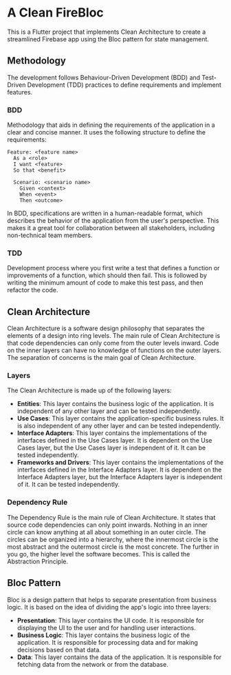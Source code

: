 # A Clean FireBloc

This is a Flutter project that implements Clean Architecture to create a streamlined Firebase app using the Bloc pattern for state management.

## Methodology
The development follows Behaviour-Driven Development (BDD) and Test-Driven Development (TDD) practices to define requirements and implement features.

### BDD
Methodology that aids in defining the requirements of the application in a clear and concise manner. It uses the following structure to define the requirements:

```gherkin
Feature: <feature name>
  As a <role>
  I want <feature>
  So that <benefit>

  Scenario: <scenario name>
    Given <context>
    When <event>
    Then <outcome>
```

In BDD, specifications are written in a human-readable format, which describes the behavior of the application from the user's perspective. This makes it a great tool for collaboration between all stakeholders, including non-technical team members.

### TDD
Development process where you first write a test that defines a function or improvements of a function, which should then fail. This is followed by writing the minimum amount of code to make this test pass, and then refactor the code.

## Clean Architecture
Clean Architecture is a software design philosophy that separates the elements of a design into ring levels. The main rule of Clean Architecture is that code dependencies can only come from the outer levels inward. Code on the inner layers can have no knowledge of functions on the outer layers. The separation of concerns is the main goal of Clean Architecture.

### Layers
The Clean Architecture is made up of the following layers:

- **Entities**: This layer contains the business logic of the application. It is independent of any other layer and can be tested independently.
- **Use Cases**: This layer contains the application-specific business rules. It is also independent of any other layer and can be tested independently.
- **Interface Adapters**: This layer contains the implementations of the interfaces defined in the Use Cases layer. It is dependent on the Use Cases layer, but the Use Cases layer is independent of it. It can be tested independently.
- **Frameworks and Drivers**: This layer contains the implementations of the interfaces defined in the Interface Adapters layer. It is dependent on the Interface Adapters layer, but the Interface Adapters layer is independent of it. It can be tested independently.

### Dependency Rule
The Dependency Rule is the main rule of Clean Architecture. It states that source code dependencies can only point inwards. Nothing in an inner circle can know anything at all about something in an outer circle. The circles can be organized into a hierarchy, where the innermost circle is the most abstract and the outermost circle is the most concrete. The further in you go, the higher level the software becomes. This is called the Abstraction Principle.

## Bloc Pattern
Bloc is a design pattern that helps to separate presentation from business logic. It is based on the idea of dividing the app's logic into three layers:

- **Presentation**: This layer contains the UI code. It is responsible for displaying the UI to the user and for handling user interactions.
- **Business Logic**: This layer contains the business logic of the application. It is responsible for processing data and for making decisions based on that data.
- **Data**: This layer contains the data of the application. It is responsible for fetching data from the network or from the database.
